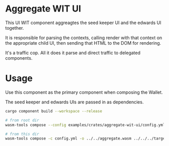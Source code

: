 # Aggregate WIT UI

This UI WIT component aggreagtes the seed keeper UI and the edwards UI together.

It is responsible for parsing the contexts, calling render with that context on the appropriate child UI, then sending that HTML to the DOM for rendering.

It's a traffic cop. All it does it parse and direct traffic to delegated components.

# Usage

Use this component as the primary component when composing the Wallet.

The seed keeper and edwards UIs are passed in as dependencies.

```bash
cargo component build --workspace --release

# from root dir
wasm-tools compose --config examples/crates/aggregate-wit-ui/config.yml -o examples/aggregate.wasm target/wasm32-wasip1/release/aggregate_wit_ui.wasm

# from this dir
wasm-tools compose -c config.yml -o ../../aggregate.wasm ../../../target/wasm32-wasip1/release/aggregate_wit_ui.wasm 
```
